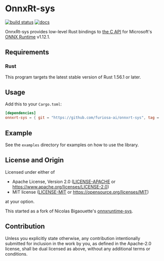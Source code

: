 # OnnxRt-sys

[![build status](https://github.com/furiosa-ai/onnxrt-sys/actions/workflows/build.yml/badge.svg)](https://github.com/furiosa-ai/onnxrt-sys/actions/workflows/build.yml?query=branch%3Amain)
[![docs](https://img.shields.io/badge/docs-0.12.0-blue.svg)](https://furiosa-ai.github.io/onnxrt-sys/0.12.0/onnxrt_sys/)

OnnxRt-sys provides low-level Rust bindings to [the C API] for Microsoft's
[ONNX Runtime] v1.12.1.

[the C API]: https://www.onnxruntime.ai/docs/reference/api/c-api.html
[ONNX Runtime]: https://www.onnxruntime.ai/

## Requirements

### Rust

This program targets the latest stable version of Rust 1.56.1 or later.

## Usage

Add this to your `Cargo.toml`:

```toml
[dependencies]
onnxrt-sys = { git = "https://github.com/furiosa-ai/onnxrt-sys", tag = "0.12.0" }
```

## Example

See the `examples` directory for examples on how to use the library.

## License and Origin

Licensed under either of

 * Apache License, Version 2.0
   ([LICENSE-APACHE](LICENSE-APACHE) or https://www.apache.org/licenses/LICENSE-2.0)
 * MIT license
   ([LICENSE-MIT](LICENSE-MIT) or https://opensource.org/licenses/MIT)

at your option.

This started as a fork of Nicolas Bigaouette's [onnxruntime-sys].

[onnxruntime-sys]: https://github.com/nbigaouette/onnxruntime-rs/tree/v0.0.12/onnxruntime-sys

## Contribution

Unless you explicitly state otherwise, any contribution intentionally submitted
for inclusion in the work by you, as defined in the Apache-2.0 license, shall
be dual licensed as above, without any additional terms or conditions.
